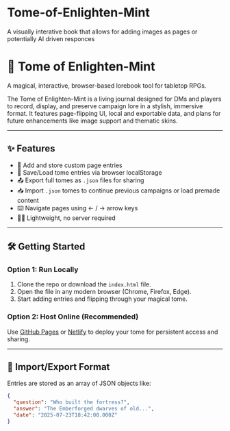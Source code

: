# Tome-of-Enlighten-Mint
A visually interative book that allows for adding images as pages or potentially AI driven responces
# 📖 Tome of Enlighten-Mint

A magical, interactive, browser-based lorebook tool for tabletop RPGs.

The Tome of Enlighten-Mint is a living journal designed for DMs and players to record, display, and preserve campaign lore in a stylish, immersive format. It features page-flipping UI, local and exportable data, and plans for future enhancements like image support and thematic skins.

---

## ✨ Features

- 🌿 Add and store custom page entries
- 📂 Save/Load tome entries via browser localStorage
- 📤 Export full tomes as `.json` files for sharing
- 📥 Import `.json` tomes to continue previous campaigns or load premade content
- ⌨️ Navigate pages using ← / → arrow keys
- 🧙‍♂️ Lightweight, no server required

---

## 🛠️ Getting Started

### Option 1: Run Locally

1. Clone the repo or download the `index.html` file.
2. Open the file in any modern browser (Chrome, Firefox, Edge).
3. Start adding entries and flipping through your magical tome.

### Option 2: Host Online (Recommended)

Use [GitHub Pages](https://pages.github.com/) or [Netlify](https://netlify.com/) to deploy your tome for persistent access and sharing.

---

## 🔄 Import/Export Format

Entries are stored as an array of JSON objects like:

```json
{
  "question": "Who built the fortress?",
  "answer": "The Emberforged dwarves of old...",
  "date": "2025-07-23T18:42:00.000Z"
}

